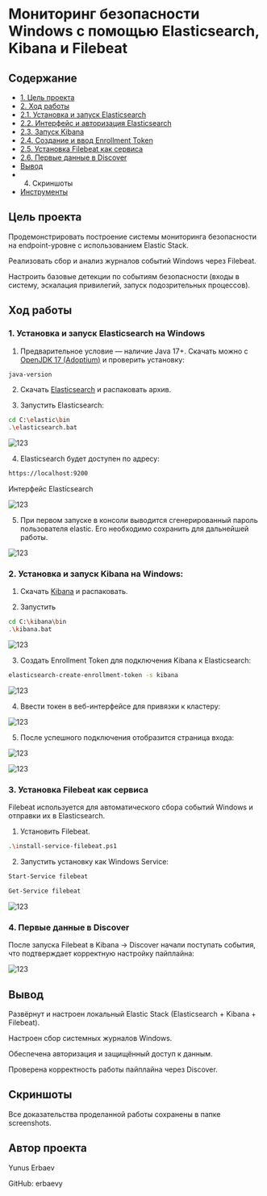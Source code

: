 # Мониторинг безопасности Windows с помощью Elasticsearch, Kibana и Filebeat

## Содержание

- [1. Цель проекта](#1-цель-проекта)
- [2. Ход работы](#2-запуск-suricata-в-режиме-анализа-трафика)
- [2.1. Установка и запуск Elasticsearch](#3-имитация-вредоносной-активности)
- [2.2. Интерфейс и авторизация Elasticsearch](#4-анализ-логов-suricata)
- [2.3. Запуск Kibana](#5-настройка-среды)
- [2.4. Создание и ввод Enrollment Token](#6-имитация-разведывательной-активности-port-scanning)
- [2.5. Установка Filebeat как сервиса](#7-создание-signature-чтобы-Suricata-начала-фиксировать-Nmap-сканирование)
- [2.6. Первые данные в Discover](#7-создание-signature-чтобы-Suricata-начала-фиксировать-Nmap-сканирование)
- [Вывод](#вывод)
- 4. Скриншоты
- [Инструменты](#проект-выполнен-с-использованием-следующих-инструментов-и-технологий)

## Цель проекта

Продемонстрировать построение системы мониторинга безопасности на endpoint-уровне с использованием Elastic Stack.

Реализовать сбор и анализ журналов событий Windows через Filebeat.

Настроить базовые детекции по событиям безопасности (входы в систему, эскалация привилегий, запуск подозрительных процессов).

## Ход работы

### 1. Установка и запуск Elasticsearch на Windows

1. Предварительное условие — наличие Java 17+.
Скачать можно с [OpenJDK 17 (Adoptium)](https://adoptium.net/temurin/releases/?version=17) и проверить установку:
```bash
java-version
```
2. Скачать [Elasticsearch](https://www.elastic.co/downloads/elasticsearch) и распаковать архив.

3. Запустить Elasticsearch:
```bash
cd C:\elastic\bin
.\elasticsearch.bat

```

![123](https://github.com/erbaevy/YunusSecurityLab/blob/main/elasticsearch/screenshots/1-elastic-launch.png)

4. Elasticsearch будет доступен по адресу:

```bash
https://localhost:9200

```

Интерфейс Elasticsearch

![123](https://github.com/erbaevy/YunusSecurityLab/blob/main/elasticsearch/screenshots/2-elastic-localhost.png)

5. При первом запуске в консоли выводится сгенерированный пароль пользователя elastic. Его необходимо сохранить для дальнейшей работы.

![123](https://github.com/erbaevy/YunusSecurityLab/blob/main/elasticsearch/screenshots/3-localhost.png)

### 2. Установка и запуск Kibana на Windows:

1. Скачать [Kibana](https://www.elastic.co/downloads/kibana) и распаковать.

2. Запустить

```bash
cd C:\kibana\bin
.\kibana.bat

```

![123](https://github.com/erbaevy/YunusSecurityLab/blob/main/elasticsearch/screenshots/4-kibana-launch.png)

3. Создать Enrollment Token для подключения Kibana к Elasticsearch:
   
```bash
elasticsearch-create-enrollment-token -s kibana

```

![123](https://github.com/erbaevy/YunusSecurityLab/blob/main/elasticsearch/screenshots/5-create-token.png)

4. Ввести токен в веб-интерфейсе для привязки к кластеру:


![123](https://github.com/erbaevy/YunusSecurityLab/blob/main/elasticsearch/screenshots/6-kibana-token.png)

5. После успешного подключения отобразится страница входа:

![123](https://github.com/erbaevy/YunusSecurityLab/blob/main/elasticsearch/screenshots/7-kibana-localhost.png)

![123](https://github.com/erbaevy/YunusSecurityLab/blob/main/elasticsearch/screenshots/8-authorization.png)

### 3. Установка Filebeat как сервиса

Filebeat используется для автоматического сбора событий Windows и отправки их в Elasticsearch.

1. Установить Filebeat.

```bash
.\install-service-filebeat.ps1
```

2. Запустить установку как Windows Service:

```bash
Start-Service filebeat

Get-Service filebeat

```

![123](https://github.com/erbaevy/YunusSecurityLab/blob/main/elasticsearch/screenshots/9-filebeat-install.png)

### 4. Первые данные в Discover

После запуска Filebeat в Kibana → Discover начали поступать события, что подтверждает корректную настройку пайплайна:

![123](https://github.com/erbaevy/YunusSecurityLab/blob/main/elasticsearch/screenshots/10-filebeat-kibana-elastic.png)

## Вывод

Развёрнут и настроен локальный Elastic Stack (Elasticsearch + Kibana + Filebeat).

Настроен сбор системных журналов Windows.

Обеспечена авторизация и защищённый доступ к данным.

Проверена корректность работы пайплайна через Discover.

## Скриншоты
Все доказательства проделанной работы сохранены в папке screenshots.

## Автор проекта
Yunus Erbaev

GitHub: erbaevy










